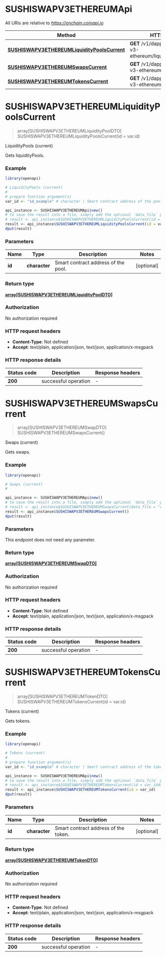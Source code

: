 # SUSHISWAPV3ETHEREUMApi

All URIs are relative to *https://onchain.coinapi.io*

Method | HTTP request | Description
------------- | ------------- | -------------
[**SUSHISWAPV3ETHEREUMLiquidityPoolsCurrent**](SUSHISWAPV3ETHEREUMApi.md#SUSHISWAPV3ETHEREUMLiquidityPoolsCurrent) | **GET** /v1/dapps/sushiswap-v3-ethereum/liquidityPools/current | LiquidityPools (current)
[**SUSHISWAPV3ETHEREUMSwapsCurrent**](SUSHISWAPV3ETHEREUMApi.md#SUSHISWAPV3ETHEREUMSwapsCurrent) | **GET** /v1/dapps/sushiswap-v3-ethereum/swaps/current | Swaps (current)
[**SUSHISWAPV3ETHEREUMTokensCurrent**](SUSHISWAPV3ETHEREUMApi.md#SUSHISWAPV3ETHEREUMTokensCurrent) | **GET** /v1/dapps/sushiswap-v3-ethereum/tokens/current | Tokens (current)


# **SUSHISWAPV3ETHEREUMLiquidityPoolsCurrent**
> array[SUSHISWAPV3ETHEREUMLiquidityPoolDTO] SUSHISWAPV3ETHEREUMLiquidityPoolsCurrent(id = var.id)

LiquidityPools (current)

Gets liquidityPools.

### Example
```R
library(openapi)

# LiquidityPools (current)
#
# prepare function argument(s)
var_id <- "id_example" # character | Smart contract address of the pool. (Optional)

api_instance <- SUSHISWAPV3ETHEREUMApi$new()
# to save the result into a file, simply add the optional `data_file` parameter, e.g.
# result <- api_instance$SUSHISWAPV3ETHEREUMLiquidityPoolsCurrent(id = var_iddata_file = "result.txt")
result <- api_instance$SUSHISWAPV3ETHEREUMLiquidityPoolsCurrent(id = var_id)
dput(result)
```

### Parameters

Name | Type | Description  | Notes
------------- | ------------- | ------------- | -------------
 **id** | **character**| Smart contract address of the pool. | [optional] 

### Return type

[**array[SUSHISWAPV3ETHEREUMLiquidityPoolDTO]**](SUSHISWAP_V3_ETHEREUM.LiquidityPoolDTO.md)

### Authorization

No authorization required

### HTTP request headers

 - **Content-Type**: Not defined
 - **Accept**: text/plain, application/json, text/json, application/x-msgpack

### HTTP response details
| Status code | Description | Response headers |
|-------------|-------------|------------------|
| **200** | successful operation |  -  |

# **SUSHISWAPV3ETHEREUMSwapsCurrent**
> array[SUSHISWAPV3ETHEREUMSwapDTO] SUSHISWAPV3ETHEREUMSwapsCurrent()

Swaps (current)

Gets swaps.

### Example
```R
library(openapi)

# Swaps (current)
#

api_instance <- SUSHISWAPV3ETHEREUMApi$new()
# to save the result into a file, simply add the optional `data_file` parameter, e.g.
# result <- api_instance$SUSHISWAPV3ETHEREUMSwapsCurrent(data_file = "result.txt")
result <- api_instance$SUSHISWAPV3ETHEREUMSwapsCurrent()
dput(result)
```

### Parameters
This endpoint does not need any parameter.

### Return type

[**array[SUSHISWAPV3ETHEREUMSwapDTO]**](SUSHISWAP_V3_ETHEREUM.SwapDTO.md)

### Authorization

No authorization required

### HTTP request headers

 - **Content-Type**: Not defined
 - **Accept**: text/plain, application/json, text/json, application/x-msgpack

### HTTP response details
| Status code | Description | Response headers |
|-------------|-------------|------------------|
| **200** | successful operation |  -  |

# **SUSHISWAPV3ETHEREUMTokensCurrent**
> array[SUSHISWAPV3ETHEREUMTokenDTO] SUSHISWAPV3ETHEREUMTokensCurrent(id = var.id)

Tokens (current)

Gets tokens.

### Example
```R
library(openapi)

# Tokens (current)
#
# prepare function argument(s)
var_id <- "id_example" # character | Smart contract address of the token. (Optional)

api_instance <- SUSHISWAPV3ETHEREUMApi$new()
# to save the result into a file, simply add the optional `data_file` parameter, e.g.
# result <- api_instance$SUSHISWAPV3ETHEREUMTokensCurrent(id = var_iddata_file = "result.txt")
result <- api_instance$SUSHISWAPV3ETHEREUMTokensCurrent(id = var_id)
dput(result)
```

### Parameters

Name | Type | Description  | Notes
------------- | ------------- | ------------- | -------------
 **id** | **character**| Smart contract address of the token. | [optional] 

### Return type

[**array[SUSHISWAPV3ETHEREUMTokenDTO]**](SUSHISWAP_V3_ETHEREUM.TokenDTO.md)

### Authorization

No authorization required

### HTTP request headers

 - **Content-Type**: Not defined
 - **Accept**: text/plain, application/json, text/json, application/x-msgpack

### HTTP response details
| Status code | Description | Response headers |
|-------------|-------------|------------------|
| **200** | successful operation |  -  |

